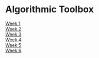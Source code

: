 # Algorithmic Toolbox
<a href="https://github.com/LucasJezap/Coursera/tree/master/Algorithmic%20Toolbox/Week1"> Week 1  
<a href="https://github.com/LucasJezap/Coursera/tree/master/Algorithmic%20Toolbox/Week2"> Week 2  
<a href="https://github.com/LucasJezap/Coursera/tree/master/Algorithmic%20Toolbox/Week3"> Week 3  
<a href="https://github.com/LucasJezap/Coursera/tree/master/Algorithmic%20Toolbox/Week4"> Week 4  
<a href="https://github.com/LucasJezap/Coursera/tree/master/Algorithmic%20Toolbox/Week5"> Week 5  
<a href="https://github.com/LucasJezap/Coursera/tree/master/Algorithmic%20Toolbox/Week6"> Week 6  
